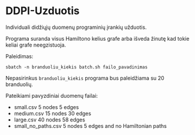 # DDPI-Uzduotis
Individuali didžiųjų duomenų programinių įrankių užduotis.


Programa suranda visus Hamiltono kelius grafe arba išveda žinutę kad tokie keliai grafe neegzistuoja.


Paleidimas:

```
sbatch -n branduoliu_kiekis batch.sh failo_pavadinimas 
```

Nepasirinkus `branduoliu_kiekis` programa bus paleidžiama su 20 branduolių.    



Pateikiami pavyzdiniai duomenų failai:

- small.csv 5 nodes 5 edges
- medium.csv 15 nodes 30 edges
- large.csv 40 nodes 58 edges
- small_no_paths.csv 5 nodes 5 edges and no Hamiltonian paths
